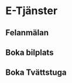 <!-- TITLE: E Tjanster -->
<!-- SUBTITLE: A quick summary of E Tjanster -->

# E-Tjänster
## Felanmälan

## Boka bilplats

## Boka Tvättstuga